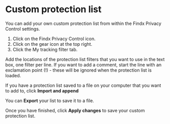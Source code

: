 # Custom protection list

You can add your own custom protection list from within the Findx Privacy Control settings.

1. Click on the Findx Privacy Control icon.
2. Click on the gear icon at the top right.
3. Click the My tracking filter tab.

Add the locations of the protection list filters that you want to use in the text box, one filter per line. If you want to add a comment, start the line with an exclamation point (!) - these will be ignored when the protection list is loaded.

If you have a protection list saved to a file on your computer that you want to add to, click **Import and append** 

You can **Export** your list to save it to a file. 

Once you have finished, click **Apply changes** to save your custom protection list.